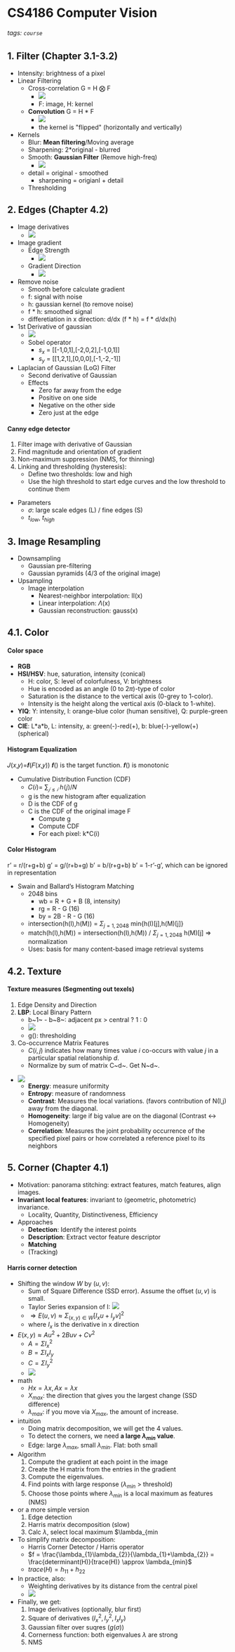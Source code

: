 # CS4186 Computer Vision
###### tags: `course`
## 1. Filter (Chapter 3.1-3.2)
- Intensity: brightness of a pixel
- Linear Filtering
    - Cross-correlation G = H ⨂ F
        - ![](https://i.imgur.com/GKSBO9D.png)
        - F: image, H: kernel
    - **Convolution** G = H * F
        - ![](https://i.imgur.com/9gkwiFs.png)
        - the kernel is "flipped" (horizontally and vertically) 
- Kernels
    - Blur: **Mean filtering**/Moving average
    - Sharpening: 2*original - blurred
    - Smooth: **Gaussian Filter** (Remove high-freq)
        - ![](https://i.imgur.com/u6pUhGE.png)
    - detail = original - smoothed
        - sharpening = origianl + detail
    - Thresholding
## 2. Edges (Chapter 4.2)
- Image derivatives
    - ![](https://i.imgur.com/1FH3qUH.png)
- Image gradient
    - Edge Strength 
        - ![](https://i.imgur.com/WywjQyl.png)
    - Gradient Direction
        - ![](https://i.imgur.com/wuvGvzh.png)
- Remove noise
    - Smooth before calculate gradient
    - f: signal with noise
    - h: gaussian kernel (to remove noise)
    - f * h: smoothed signal
    - differetiation in x direction: d/dx (f * h) = f * d/dx(h)
- 1st Derivative of gaussian
    - ![](https://i.imgur.com/O9zu3h7.png)
    - Sobel operator
        - $s_{x}$ = [[-1,0,1],[-2,0,2],[-1,0,1]]
        - $s_{y}$ = [[1,2,1],[0,0,0],[-1,-2,-1]]
- Laplacian of Gaussian (LoG) Filter
    - Second derivative of Gaussian
    - Effects
        - Zero far away from the edge
        - Positive on one side
        - Negative on the other side
        - Zero just at the edge
#### Canny edge detector
1. Filter image with derivative of Gaussian
2. Find magnitude and orientation of gradient
3. Non-maximum suppression (NMS, for thinning)
4. Linking and thresholding (hysteresis):
    - Define two thresholds: low and high
    - Use the high threshold to start edge curves and the low threshold to continue them
- Parameters
    - $\sigma$: large scale edges (L) / fine edges (S) 
    - $t_{low}$, $t_{high}$
## 3. Image Resampling
- Downsampling
    - Gaussian pre-filtering
    - Gaussian pyramids (4/3 of the original image)
- Upsampling
    - Image interpolation
        - Nearest-neighbor interpolation: II(x)
        - Linear interpolation: $\Lambda$(x)
        - Gaussian reconstruction: gauss(x)
## 4.1. Color
#### Color space
- **RGB**
- **HSI/HSV**: hue, saturation, intensity (conical)
    - H: color, S: level of colorfulness, V: brightness
    - Hue is encoded as an angle (0 to 2$\pi$)-type of color
    - Saturation is the distance to the vertical axis (0-grey to 1-color).
    - Intensity is the height along the vertical axis (0-black to 1-white).
- **YIQ**: Y: intensity, I: orange-blue color (human sensitive), Q: purple-green color
- **CIE**: L\*a\*b, L: intensity, a: green(-)-red(+), b: blue(-)-yellow(+) (spherical)
#### Histogram Equalization
𝐽(𝑥,𝑦)=𝒇(𝐹(𝑥,𝑦))
𝒇() is the target function. 𝒇() is monotonic
- Cumulative Distribution Function (CDF)
    - 𝐶(𝑖)= $∑_{𝑗≤𝑖}$ ℎ(𝑗)/𝑁
    - g is the new histogram after equalization
    - D is the CDF of g
    - C is the CDF of the original image F
        - Compute g
        - Compute CDF
        - For each pixel: k*C(i)
#### Color Histogram
r’ = r/(r+g+b)
g’ = g/(r+b+g)
b’ = b/(r+g+b)
b’ = 1-r’-g’, which can be ignored in representation 
- Swain and Ballard’s Histogram Matching
    - 2048 bins
        - wb = R + G + B (8, intensity)
        - rg = R - G (16)
        - by = 2B - R - G (16)
    - intersection(h(I),h(M)) = $\Sigma_{j=1,2048}$ min{h(I)[j],h(M)[j]}
    - match(h(I),h(M)) = intersection(h(I),h(M)) / $\Sigma_{j=1,2048}$ h(M)[j] $\Rightarrow$ normalization
    - Uses: basis for many content-based image retrieval systems

## 4.2. Texture
#### Texture measures (Segmenting out texels)
1. Edge Density and Direction
2. **LBP**: Local Binary Pattern
    - b~1~ - b~8~: adjacent px > central ? 1 : 0
    - ![](https://i.imgur.com/P0PpXGq.png)
    - g(): thresholding
3. Co-occurrence Matrix Features
    - $C(i,j)$ indicates how many times value $i$ co-occurs with value $j$ in a particular spatial relationship $d$.
    - Normalize by sum of matrix C~d~. Get N~d~.
- ![](https://i.imgur.com/sbr3cJ5.png)
    - **Energy**: measure uniformity
    - **Entropy**: measure of randomness
    - **Contrast**: Measures the local variations. (favors contribution of N(I,j) away from the diagonal.
    - **Homogeneity**: large if big value are on the diagonal (Contrast <-> Homogeneity)
    - **Correlation**: Measures the joint probability occurrence of the specified pixel pairs or how correlated a reference pixel to its neighbors
 
## 5. Corner (Chapter 4.1)
- Motivation: panorama stitching: extract features, match features, align images.
- **Invariant local features**: invariant to (geometric, photometric) invariance.
    - Locality, Quantity, Distinctiveness, Efficiency
- Approaches
    - **Detection**: Identify the interest points
    - **Description**: Extract vector feature descriptor
    - **Matching**
    - (Tracking)
#### Harris corner detection
- Shifting the window $W$ by $(u,v)$:
    - Sum of Square Difference (SSD error). Assume the offset $(u,v)$ is small.
    - Taylor Series expansion of I: ![](https://i.imgur.com/86sJ5hu.png)
    - $\Rightarrow E(u,v) \approx \Sigma_{(x,y)\in W}[I_{x}u+I_{y}v]^{2}$
    - where $I_{x}$ is the derivative in x direction
- $E(x,y) \approx Au^{2} + 2Buv + Cv^{2}$
    - $A = \Sigma I_{x}^{2}$
    - $B = \Sigma I_{x}I_{y}$
    - $C = \Sigma I_{y}^{2}$
    - ![](https://i.imgur.com/Qlmi33u.png)
- math
    - $Hx = \lambda x, Ax = \lambda x$
    - $X_{max}$: the direction that gives you the largest change (SSD difference)
    - $\lambda_{max}$: if you move via $X_{max}$, the amount of increase.
- intuition
    - Doing matrix decomposition, we will get the 4 values.
    - To detect the corners, we need **a large ${\lambda_{min}}$ value**.
    - Edge: large $\lambda_{max}$, small $\lambda_{min}$. Flat: both small
- Algorithm
    1. Compute the gradient at each point in the image
    2. Create the H matrix from the entries in the gradient
    3. Compute the eigenvalues. 
    4. Find points with large response ($\lambda_{min}$ > threshold)
    5. Choose those points where $\lambda_{min}$ is a local maximum as features (NMS)
- or a more simple version
    1. Edge detection
    2. Harris matrix decomposition (slow)
    3. Calc $\lambda$, select local maximum $\lambda_{min
- To simplify matrix decomposition:
    - Harris Corner Detector / Harris operator
    - $f = \frac{\lambda_{1}\lambda_{2}}{\lambda_{1}+\lambda_{2}} = \frac{determinant(H)}{trace(H)} \approx \lambda_{min}$ 
    - $trace(H) = h_{11} + h_{22}$
- In practice, also:
    - Weighting derivatives by its distance from the central pixel
    - ![](https://i.imgur.com/K7lnGL9.png)
- Finally, we get:
    1. Image derivatives (optionally, blur first)
    2. Square of derivatives ($I_{x}^{2}, I_{y}^{2}, I_{x}I_{y}$)
    3. Gaussian filter over suqres ($g(\sigma)$)
    4. Cornerness function: both eigenvalues $\lambda$ are strong
    5. NMS
